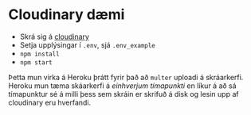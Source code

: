 # Cloudinary dæmi

* Skrá sig á [cloudinary](https://cloudinary.com/)
* Setja upplýsingar í `.env`, sjá `.env_example`
* `npm install`
* `npm start`

Þetta mun virka á Heroku þrátt fyrir það að `multer` uploadi á skráarkerfi. Heroku mun tæma skáarkerfi á _einhverjum tímapunkti_ en líkur á að sá tímapunktur sé á milli þess sem skráin er skrifuð á disk og lesin upp af cloudinary eru hverfandi.
